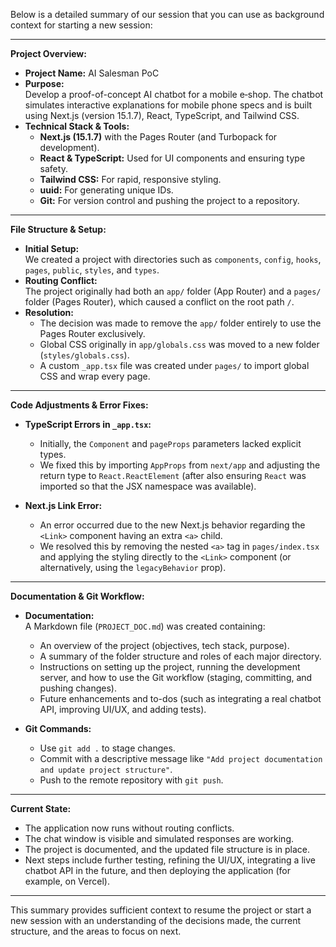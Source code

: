 Below is a detailed summary of our session that you can use as background context for starting a new session:

---

**Project Overview:**

- **Project Name:** AI Salesman PoC  
- **Purpose:**  
  Develop a proof-of-concept AI chatbot for a mobile e‑shop. The chatbot simulates interactive explanations for mobile phone specs and is built using Next.js (version 15.1.7), React, TypeScript, and Tailwind CSS.
- **Technical Stack & Tools:**  
  - **Next.js (15.1.7)** with the Pages Router (and Turbopack for development).  
  - **React & TypeScript:** Used for UI components and ensuring type safety.  
  - **Tailwind CSS:** For rapid, responsive styling.  
  - **uuid:** For generating unique IDs.  
  - **Git:** For version control and pushing the project to a repository.

---

**File Structure & Setup:**

- **Initial Setup:**  
  We created a project with directories such as `components`, `config`, `hooks`, `pages`, `public`, `styles`, and `types`.  
- **Routing Conflict:**  
  The project originally had both an `app/` folder (App Router) and a `pages/` folder (Pages Router), which caused a conflict on the root path `/`.  
- **Resolution:**  
  - The decision was made to remove the `app/` folder entirely to use the Pages Router exclusively.  
  - Global CSS originally in `app/globals.css` was moved to a new folder (`styles/globals.css`).
  - A custom `_app.tsx` file was created under `pages/` to import global CSS and wrap every page.

---

**Code Adjustments & Error Fixes:**

- **TypeScript Errors in `_app.tsx`:**  
  - Initially, the `Component` and `pageProps` parameters lacked explicit types.  
  - We fixed this by importing `AppProps` from `next/app` and adjusting the return type to `React.ReactElement` (after also ensuring `React` was imported so that the JSX namespace was available).
  
- **Next.js Link Error:**  
  - An error occurred due to the new Next.js behavior regarding the `<Link>` component having an extra `<a>` child.  
  - We resolved this by removing the nested `<a>` tag in `pages/index.tsx` and applying the styling directly to the `<Link>` component (or alternatively, using the `legacyBehavior` prop).

---

**Documentation & Git Workflow:**

- **Documentation:**  
  A Markdown file (`PROJECT_DOC.md`) was created containing:
  - An overview of the project (objectives, tech stack, purpose).
  - A summary of the folder structure and roles of each major directory.
  - Instructions on setting up the project, running the development server, and how to use the Git workflow (staging, committing, and pushing changes).
  - Future enhancements and to-dos (such as integrating a real chatbot API, improving UI/UX, and adding tests).
  
- **Git Commands:**  
  - Use `git add .` to stage changes.
  - Commit with a descriptive message like `"Add project documentation and update project structure"`.
  - Push to the remote repository with `git push`.

---

**Current State:**

- The application now runs without routing conflicts.
- The chat window is visible and simulated responses are working.
- The project is documented, and the updated file structure is in place.
- Next steps include further testing, refining the UI/UX, integrating a live chatbot API in the future, and then deploying the application (for example, on Vercel).

---

This summary provides sufficient context to resume the project or start a new session with an understanding of the decisions made, the current structure, and the areas to focus on next.